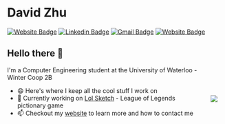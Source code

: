 # David Zhu

[![Website Badge](https://img.shields.io/badge/-davidhzhu.me-8E44AD?style=flat&logo=safari&logoColor=white&link=https://davidhzhu.me)](https://davidhzhu.me)
[![Linkedin Badge](https://img.shields.io/badge/-DavidHZhu-8E44AD?style=flat&logo=Linkedin&logoColor=white&link=https://www.linkedin.com/in/DavidHZhu/)](https://www.linkedin.com/in/davidhzhu/)
[![Gmail Badge](https://img.shields.io/badge/-david.han.zhu@uwaterloo.ca-8E44AD?style=flat&logo=mail.ru&logoColor=white&link=mailto:david.han.zhu@uwaterloo.ca)](mailto:david.han.zhu@uwaterloo.ca)
[![Website Badge](https://img.shields.io/badge/-lolsketch.com-8E44AD?style=flat&logo=Riot-games&logoColor=white&link=https://lolsketch.com)](https://lolsketch.com)


## Hello there 👋<img align="right" style="margin:110px 15px" src="https://github-readme-stats.vercel.app/api?username=DavidHZhu&count_private=true&show_icons=true&include_all_commits=true&theme=algolia&hide_rank=true">
I'm a Computer Engineering student at the University of Waterloo - Winter Coop 2B
- 😄 Here's where I keep all the cool stuff I work on 
- 🔭 Currently working on [Lol Sketch](https://lolsketch.com) - League of Legends pictionary game
- 📫 Checkout my [website](https://davidhzhu.me/) to learn more and how to contact me   


<!--
**DavidHZhu/DavidHZhu** is a ✨ _special_ ✨ repository because its `README.md` (this file) appears on your GitHub profile.

Here are some ideas to get you started:

- 🔭 I’m currently working on ...
- 🌱 I’m currently learning ...
- 👯 I’m looking to collaborate on ...
- 🤔 I’m looking for help with ...
- 💬 Ask me about ...
- 📫 How to reach me: ...
- 😄 Pronouns: ...
- ⚡ Fun fact: ...
![David's github stats](https://github-readme-stats.vercel.app/api?username=DavidHZhu&count_private=true&show_icons=true&include_all_commits=true&theme=algolia&hide_rank=true) 

[![Github](https://img.shields.io/github/followers/DavidHZhu?label=Follow&style=social)](https://github.com/DavidHZhu)
[![Website](https://img.shields.io/website?up_message=https%3A%2F%2Fdavidhzhu.me%2F&url=https%3A%2F%2Fdavidhzhu.me%2F)](https://davidhzhu.me/)
[![Website](https://img.shields.io/website?down_color=lightgrey&down_message=offline&up_color=blue&up_message=Try%20lolsketch.com%21&url=https%3A%2F%2Flolsketch.com)](https://lolsketch.com/)
-->

